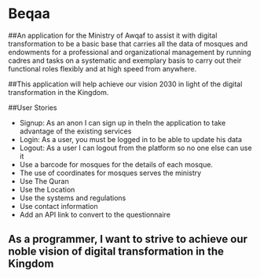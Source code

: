 # Beqaa

##An application for the Ministry of Awqaf to assist it with digital transformation to be a basic base that carries all the data of mosques and endowments for a professional and organizational management by running cadres and tasks on a systematic and exemplary basis to carry out their functional roles flexibly and at high speed from anywhere.

##This application will help achieve our vision 2030 in light of the digital transformation in the Kingdom.

##User Stories


+ Signup: As an anon I can sign up in theIn the application to take advantage of the existing services
+ Login: As a user, you must be logged in to be able to update his data
+ Logout: As a user I can logout from the platform so no one else can use it
+ Use a barcode for mosques for the details of each mosque.
+ The use of coordinates for mosques serves the ministry
+  Use The Quran
+ Use the Location
+ Use the systems and regulations
+ Use contact information
+ Add an API link to convert to the questionnaire

## As a programmer, I want to strive to achieve our noble vision of digital transformation in the Kingdom


